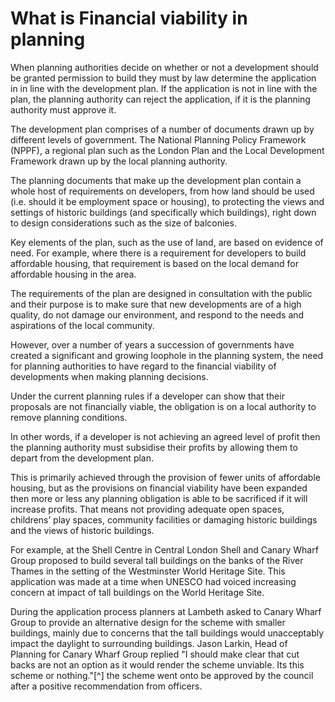 # What is Financial viability in planning

When planning authorities decide on whether or not a development should be granted permission to build they must by law determine the application in in line with the development plan. If the application is not in line with the plan, the planning authority can reject the application, if it is the planning authority must approve it.  

The development plan comprises of a number of documents drawn up by different levels of government. The National Planning Policy Framework (NPPF), a regional plan such as the London Plan and the Local Development Framework drawn up by the local planning authority. 

The planning documents that make up the development plan contain a whole host of requirements on developers, from how land should be used (i.e. should it be employment space or housing), to protecting the views and settings of historic buildings (and specifically which buildings), right down to design considerations such as the size of balconies. 

Key elements of the plan, such as the use of land, are based on evidence of need. For example, where there is a requirement for developers to build affordable housing, that requirement is based on the local demand for affordable housing in the area. 

The requirements of the plan are designed in consultation with the public and their purpose is to make sure that new developments are of a high quality, do not damage our environment, and respond to the needs and aspirations of the local community.

However, over a number of years a succession of governments have created a significant and growing loophole in the planning system, the need for planning authorities to have regard to the financial viability of developments when making planning decisions.

Under the current planning rules if a developer can show that their proposals are not financially viable, the obligation is on a local authority to remove planning conditions.

In other words, if a developer is not achieving an agreed level of profit then the planning authority must subsidise their profits by allowing them to depart from the development plan.

This is primarily achieved through the provision of fewer units of affordable housing, but as the provisions on financial viability have been expanded then more or less any planning obligation is able to be sacrificed if it will increase profits. That means not providing adequate open spaces, childrens’ play spaces, community facilities or damaging historic buildings and the views of historic buildings.

For example, at the Shell Centre in Central London Shell and Canary Wharf Group proposed to build several tall buildings on the banks of the River Thames in the setting of the Westminster World Heritage Site. This application was made at a time when UNESCO had voiced increasing concern at impact of tall buildings on the World Heritage Site. 

During the application process planners at Lambeth asked to Canary Wharf Group to provide an alternative design for the scheme with smaller buildings, mainly due to concerns that the tall buildings would unacceptably impact the daylight to surrounding buildings. Jason Larkin, Head of Planning for Canary Wharf Group replied "I should make clear that cut backs are not an option as it would render the scheme unviable. Its this scheme or nothing."[^] the scheme went onto be approved by the council after a positive recommendation from officers. 
